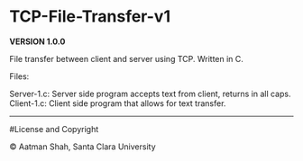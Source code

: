 # TCP-File-Transfer-v1

**VERSION 1.0.0**

File transfer between client and server using TCP. Written in C.

Files:

Server-1.c: Server side program accepts text from client, returns in all caps.
Client-1.c: Client side program that allows for text transfer.

---
#License and Copyright

© Aatman Shah, Santa Clara University
